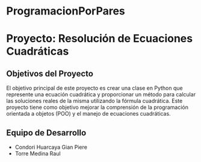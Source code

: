 # ProgramacionPorPares
# Proyecto: Resolución de Ecuaciones Cuadráticas

## Objetivos del Proyecto

El objetivo principal de este proyecto es crear una clase en Python que 
represente una ecuación cuadrática y proporcionar un método para calcular las soluciones reales de la misma utilizando 
la fórmula cuadrática. 
Este proyecto tiene como objetivo mejorar la comprensión de la programación orientada a objetos (POO) y el manejo de ecuaciones cuadráticas.

## Equipo de Desarrollo

- Condori Huarcaya Gian Piere
- Torre Medina Raul
